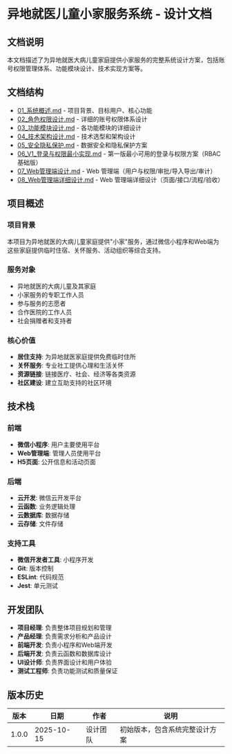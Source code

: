 # 异地就医儿童小家服务系统 - 设计文档

## 文档说明

本文档描述了为异地就医大病儿童家庭提供小家服务的完整系统设计方案，包括账号权限管理体系、功能模块设计、技术实现方案等。

## 文档结构

- [01_系统概述.md](./01_系统概述.md) - 项目背景、目标用户、核心功能
- [02_角色权限设计.md](./02_角色权限设计.md) - 详细的账号权限体系设计
- [03_功能模块设计.md](./03_功能模块设计.md) - 各功能模块的详细设计
- [04_技术架构设计.md](./04_技术架构设计.md) - 技术选型和架构设计
- [05_安全隐私保护.md](./05_安全隐私保护.md) - 数据安全和隐私保护方案
- [06_V1_登录与权限最小实现.md](./06_V1_登录与权限最小实现.md) - 第一版最小可用的登录与权限方案（RBAC 基础版）
- [07_Web管理端设计.md](./07_Web管理端设计.md) - Web 管理端（用户与权限/审批/导入导出/审计）
- [08_Web管理端详细设计.md](./08_Web管理端详细设计.md) - Web 管理端详细设计（页面/接口/流程/验收）

## 项目概述

### 项目背景
本项目为异地就医的大病儿童家庭提供"小家"服务，通过微信小程序和Web端为这些家庭提供临时住宿、关怀服务、活动组织等综合支持。

### 服务对象
- 异地就医的大病儿童及其家庭
- 小家服务的专职工作人员
- 参与服务的志愿者
- 合作医院的工作人员
- 社会捐赠者和支持者

### 核心价值
- **居住支持**: 为异地就医家庭提供免费临时住所
- **关怀服务**: 专业社工提供心理和生活关怀
- **资源链接**: 链接医疗、社会、经济等各类资源
- **社区建设**: 建立互助支持的社区环境

## 技术栈

### 前端
- **微信小程序**: 用户主要使用平台
- **Web管理端**: 管理人员使用平台
- **H5页面**: 公开信息和活动页面

### 后端
- **云开发**: 微信云开发平台
- **云函数**: 业务逻辑处理
- **云数据库**: 数据存储
- **云存储**: 文件存储

### 支持工具
- **微信开发者工具**: 小程序开发
- **Git**: 版本控制
- **ESLint**: 代码规范
- **Jest**: 单元测试

## 开发团队

- **项目经理**: 负责整体项目规划和管理
- **产品经理**: 负责需求分析和产品设计
- **前端开发**: 负责小程序和Web端开发
- **后端开发**: 负责云函数和数据库设计
- **UI设计师**: 负责界面设计和用户体验
- **测试工程师**: 负责功能测试和质量保证

## 版本历史

| 版本 | 日期 | 作者 | 说明 |
|------|------|------|------|
| 1.0.0 | 2025-10-15 | 设计团队 | 初始版本，包含系统完整设计方案 |
